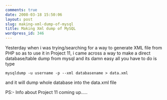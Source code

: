 ```yaml
---
comments: true
date: 2008-03-18 15:50:06
layout: post
slug: making-xml-dump-of-mysql
title: Making Xml dump of MySQL
wordpress_id: 346
---
```


Yesterday when i was trying/searching for a way to generate XML file from PHP so as to use it in Project 11, i came across a way to make a direct database/table dump from mysql and its damn easy all you have to do is type

    mysqldump -u username -p --xml databasename > data.xml

and it will dump whole database into the data.xml file 

PS:- Info about Project 11 coming up.....
